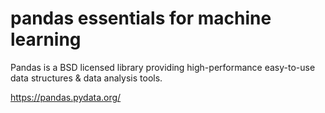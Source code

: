 # pandas essentials for machine learning
Pandas is a BSD licensed library providing high-performance easy-to-use data structures & data analysis tools.

https://pandas.pydata.org/